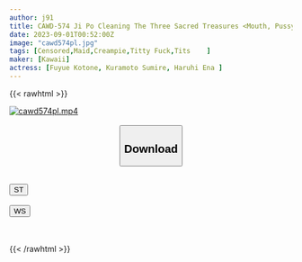 ```yaml
---
author: j91
title: CAWD-574 Ji Po Cleaning The Three Sacred Treasures <Mouth, Pussy, Small Tits> Until The Sperm Is Empty All-out Chewy Sexual Processing Lori Maid Unequaled Creampie Harlem Sumire Kuramoto Kotone Toa Ena Kasuga
date: 2023-09-01T00:52:00Z
image: "cawd574pl.jpg"
tags: [Censored,Maid,Creampie,Titty Fuck,Tits	 ]
maker: [Kawaii]
actress: [Fuyue Kotone, Kuramoto Sumire, Haruhi Ena ]
---
```



{{< rawhtml >}}

<div class="video" data-videoid="2rO2226VbJIZMpp">
    <a href="javascript:;">
        <img src="https://my.j91.asia/posts/cawd574pl/cawd574pl.jpg" width="WIDTH" height="HEIGHT" alt="cawd574pl.mp4" loading="lazy">
    </a>
</div>

<script type="text/javascript" src="https://j91.asia/asset/on-demand-st.js"></script>

<br>
  <link rel="stylesheet" href="https://j91.asia/asset/bs5.css">
  
  <center>
  <button class="btn btn-primary" type="button" data-bs-toggle="collapse" data-bs-target=".multi-collapse" aria-expanded="false" aria-controls="multiCollapseExample1 multiCollapseExample2"><h2>Download</h2></button></center>
</p>
<div class="row">
  <div class="col">
    <div class="collapse multi-collapse" id="multiCollapseExample1">
      <div class="card card-body">
	      	      <br>
<div class="buttons">  
<a href="https://streamtape.to/v/2rO2226VbJIZMpp"><button class="btn-hover color-3"><i class="fa fa-download"></i> ST</button></a></div>
    </div>
  </div>
</div>
  <div class="col">
    <div class="collapse multi-collapse" id="multiCollapseExample2">
      <div class="card card-body">
	      <br>
<div class="buttons">
    <a href="https://wolfstream.tv/sowm2c4z6qqc"><button class="btn-hover color-9"><i class="fa fa-download"></i> WS</button></a></div>
<br><br>
      </div>
    </div>
  </div>
</div>

{{< /rawhtml >}}
